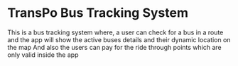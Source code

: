 # TransPo Bus Tracking System

This is a bus tracking system where, a user can check for a bus in a route and the app will show the active buses details and their dynamic location on the map
And also the users can pay for the ride through points which are only valid inside the app

